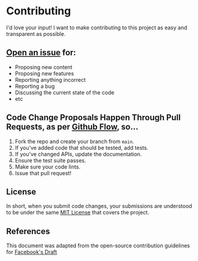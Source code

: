# Contributing
I'd love your input! I want to make contributing to this project as easy and transparent as possible.

## [Open an issue](https://github.com/CS-1030/CS-1030.github.io/issues/new) for:
- Proposing new content
- Proposing new features
- Reporting anything incorrect
- Reporting a bug
- Discussing the current state of the code
- etc

## Code Change Proposals Happen Through Pull Requests, as per [Github Flow](https://guides.github.com/introduction/flow/index.html), so... 

1. Fork the repo and create your branch from `main`.
2. If you've added code that should be tested, add tests.
3. If you've changed APIs, update the documentation.
4. Ensure the test suite passes.
5. Make sure your code lints.
6. Issue that pull request!

## License
In short, when you submit code changes, your submissions are understood to be under the same [MIT License](http://choosealicense.com/licenses/mit/) that covers the project. 

## References
This document was adapted from the open-source contribution guidelines for [Facebook's Draft](https://github.com/facebook/draft-js/blob/a9316a723f9e918afde44dea68b5f9f39b7d9b00/CONTRIBUTING.md)
